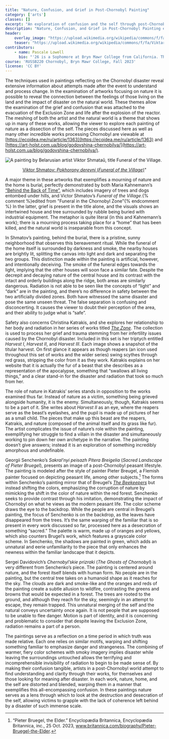 ```yaml
---
title: "Nature, Confusion, and Grief in Post-Chornobyl Painting"
category: ['arts']
classes: []
excerpt: "An exploration of confusion and the self through post-Chornobyl paintings of the natural world."
description: "Nature, Confusion, and Grief in Post-Chornobyl Painting explores the visual media inspired by the disaster through the lense of the natural world. The overlap of the self with plant and animal life works to enhance themes of confusion and fear, working to process the aftermath of large-scale destruction."
header:
    overlay_image: "https://upload.wikimedia.org/wikipedia/commons/f/fa/Viktar_Smata%C5%AD_1995_Funeral_Village_2001.jpg "
    teaser: "https://upload.wikimedia.org/wikipedia/commons/f/fa/Viktar_Smata%C5%AD_1995_Funeral_Village_2001.jpg "
contributors:
    - name: Pascale Lowell
      bio: "'26 is a Sophomore at Bryn Mawr College from California. They like to doodle, make stamps and take care of their plants in their free time."
course: 'RUSSB220 Chornobyl, Bryn Mawr College, Fall 2023'
license: 'CC BY'
---
```


The techniques used in paintings reflecting on the Chornobyl disaster reveal extensive information about attempts made after the event to understand and process change. In the examination of artworks focusing on nature it is possible to reveal the connection between the feelings of those living on the land and the impact of disaster on the natural world. These themes allow the examination of the grief and confusion that was attached to the evacuation of the Exclusion Zone and life after the explosion of the reactor. The meshing of both the artist and the natural world is a theme that shows up in many of these works, allowing the viewer to explore each painting of nature as a dissection of the self. The pieces discussed here as well as many other incredible works processing Chornobyl are viewable at [https://ecoidea.me/ru/article/1363](https://ecoidea.me/ru/article/1363) and [https://art-holst.com.ua/blog/godovshina-chernobilya/](https://art-holst.com.ua/blog/godovshina-chernobilya/). 

![A painting by Belarusian artist Viktor Shmataŭ, title Funeral of the Village.](https://upload.wikimedia.org/wikipedia/commons/f/fa/Viktar_Smata%C5%AD_1995_Funeral_Village_2001.jpg)
<figcaption style="text-align: center;"><a href="https://commons.wikimedia.org/wiki/File:Viktar_Smata%C5%AD_1995_Funeral_Village_2001.jpg">Viktor Shmatov: <em>Pokhorony derevni</em> (<em>Funeral of the Village</em>)</a>"</figcaption>

A major theme in these artworks that exemplifies a mourning of nature and the home is burial, perfectly demonstrated by both Maria Kahnemann’s [“Behind the Back of Time”](http://mkahnemann.de/), which includes imagery of trees and dogs entombed under hills, and Victor Shmatov’s *Funeral of the Village*.{% comment %}edited from "Funeral in the Chornobyl Zone"{% endcomment %} In the latter, grief is present in the title alone, and the visuals shows an intertwined house and tree surrounded by rubble being buried with industrial equipment. The metaphor is quite literal (in this and Kahnemann’s work); there is a mourning process taking place for a “home” that has been killed, and the natural world is inseparable from this concept.

In Shmatov’s painting, behind the burial, there is a pristine, sunny neighborhood that observes this bereavement ritual. While the funeral of the home itself is surrounded by darkness and smoke, the nearby houses are brightly lit, splitting the canvas into light and dark and separating the two groups. This distinction made within the painting is artificial, however, and intentionally deceiving. The smoke of the funeral edges towards the light, implying that the other houses will soon face a similar fate. Despite the decrepit and decaying nature of the central house and its contrast with the intact and orderly buildings along the ridge, both areas are similarly dangerous. Radiation is not able to be seen like the concepts of “light” and “dark” are in the painting, and there’s no difference in safety between the two artificially divided zones. Both have witnessed the same disaster and pose the same unseen threat. The false separation is confusing and disconcerting. It causes the viewer to doubt their perception of the area, and their ability to judge what is “safe”.

Safety also concerns Christina Katrakis, and she explores her relationship to her body and radiation in her series of works titled [*The Zone*](http://katrakis.com/thezone). The collection is used to process her grief and trauma stemming from her infertility issues caused by the Chornobyl disaster. Included in this set is her triptych entitled *Harvest I*, *Harvest II*, and *Harvest III*. Each image shows a snapshot of the titular harvest. On first glance it appears as though reapers (an icon used throughout this set of works and the wider series) swing scythes through red grass, stripping the color from it as they work. Katrakis explains on her website that it is actually the fur of a beast that she describes as a representation of the apocalypse, something that “swallows all living things,” and a clear stand-in for the disaster and radiation that took so much from her.

The role of nature in Katrakis’ series stands in opposition to the works examined thus far. Instead of nature as a victim, something being grieved alongside humanity, it is the enemy. Simultaneously, though, Katrakis seems to be a part of it. She writes about *Harvest II* as an eye, where the reapers serve as the beast’s eyelashes, and the pupil is made up of pictures of her as a small child. The pieces that make up this beast are the reapers, Katrakis, and nature (composed of the animal itself and its grass like fur). The artist complicates the issue of nature’s role within the painting, exemplifying her struggle to find a villain in the disaster and simultaneously working to pin down her own archetype in the narrative. The painting doesn’t give answers; instead it is an exploration of something incredibly amorphous and undefinable.

Georgii Senchenko’s *Sakral’nyi peisazh Pitera Breigelia* (*Sacred Landscape of Pieter Bruegel*), presents an image of a post-Chornobyl peasant lifestyle. The painting is modeled after the style of painter Pieter Breugel, a Flemish painter focused on depicting peasant life, among other subjects.[^1] The forms within Senchenko’s painting mirror that of Breugel’s [*The Beekeepers*](https://bruegel.vlaamsekunstcollectie.be/en/artwork/beekeepers) but instead shifting the colors, emphasizing the corruption of nature by mimicking the shift in the color of nature within the red forest. Senchenko seeks to provide contrast through his imitation, demonstrating the impact of  Chornobyl on what he views as the modern peasant life. The color scheme draws the eye to the backdrop. While the people are central in Breugel’s painting, the focus of Senchenko is on the backdrop, as the leaves have disappeared from the trees. It’s the same warping of the familiar that is so present in every work discussed so far, processed here as a desecration of something “sacred.” The palette is warm, made up of oranges and yellows, which also counters Brugel’s work, which features a grayscale color scheme. In Senchenko, the shadows are painted in green, which adds an unnatural and eerie unfamiliarity to the piece that only enhances the newness within the familiar landscape that it depicts.

Sergei Davidovich’s *Chernobyl’skie prizraki* (*The Ghosts of Chornobyl*) is very different from Senchenko’s piece. The painting is centered around nature, and the forest itself blends with human form. No people are in the painting, but the central tree takes on a humanoid shape as it reaches for the sky. The clouds are dark and smoke-like and the oranges and reds of the painting create a subtle allusion to wildfire, contrasting the greens and browns that would be expected in a forest. The trees are rooted to the ground, and although they reach for the sky, seemingly in an attempt to escape, they remain trapped. This unnatural merging of the self and the natural conveys uncertainty once again. It is not people that are supposed to be unable to flee danger. Motion is part of identity, and it is concerning and problematic to consider that despite leaving the Exclusion Zone, radiation remains a part of a person.

The paintings serve as a reflection on a time period in which truth was made relative. Each one relies on similar motifs, warping and shifting something familiar to emphasize danger and strangeness. The combining of warmer, fiery color schemes with smoky imagery implies disaster while leaving the surroundings untouched allows the terrifying and incomprehensible invisibility of radiation to begin to be made sense of. By making their confusion tangible, artists in a post-Chornobyl world attempt to find understanding and clarity through their works, for themselves and those looking for meaning after disaster. In each work, nature, home, and the self are distorted and blended, warping them in a manner that exemplifies this all-encompassing confusion. In these paintings nature serves as a lens through which to look at the destruction and desecration of the self, allowing victims to grapple with the lack of coherence left behind by a disaster of such immense scale.

[^1]: “Pieter Bruegel, the Elder.” Encyclopædia Britannica, Encyclopædia Britannica, inc., 25 Oct. 2023, www.britannica.com/biography/Pieter-Bruegel-the-Elder.
